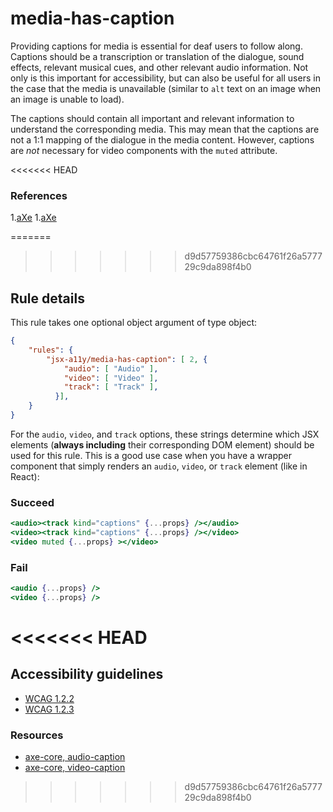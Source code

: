 # media-has-caption

Providing captions for media is essential for deaf users to follow along. Captions should be a transcription or translation of the dialogue, sound effects, relevant musical cues, and other relevant audio information. Not only is this important for accessibility, but can also be useful for all users in the case that the media is unavailable (similar to `alt` text on an image when an image is unable to load).

The captions should contain all important and relevant information to understand the corresponding media. This may mean that the captions are not a 1:1 mapping of the dialogue in the media content. However, captions are *not* necessary for video components with the `muted` attribute.

<<<<<<< HEAD
### References

  1.[aXe](https://dequeuniversity.com/rules/axe/2.1/audio-caption)
  1.[aXe](https://dequeuniversity.com/rules/axe/2.1/video-caption)

=======
>>>>>>> d9d57759386cbc64761f26a577729c9da898f4b0
## Rule details

This rule takes one optional object argument of type object:

```json
{
    "rules": {
        "jsx-a11y/media-has-caption": [ 2, {
            "audio": [ "Audio" ],
            "video": [ "Video" ],
            "track": [ "Track" ],
          }],
    }
}
```

For the `audio`, `video`, and `track` options, these strings determine which JSX elements (**always including** their corresponding DOM element) should be used for this rule. This is a good use case when you have a wrapper component that simply renders an `audio`, `video`, or `track` element (like in React):

### Succeed
```jsx
<audio><track kind="captions" {...props} /></audio>
<video><track kind="captions" {...props} /></video>
<video muted {...props} ></video>
```

### Fail
```jsx
<audio {...props} />
<video {...props} />
```
<<<<<<< HEAD
=======

## Accessibility guidelines
- [WCAG 1.2.2](https://www.w3.org/WAI/WCAG21/Understanding/captions-prerecorded.html)
- [WCAG 1.2.3](https://www.w3.org/WAI/WCAG21/Understanding/audio-description-or-media-alternative-prerecorded.html)

### Resources
- [axe-core, audio-caption](https://dequeuniversity.com/rules/axe/2.1/audio-caption)
- [axe-core, video-caption](https://dequeuniversity.com/rules/axe/2.1/video-caption)
>>>>>>> d9d57759386cbc64761f26a577729c9da898f4b0
